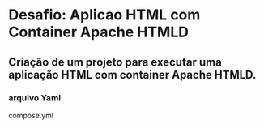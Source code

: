 # Desafio: Aplicao HTML com Container Apache HTMLD

## Criação de um projeto para executar uma aplicação HTML com container Apache HTMLD.

### arquivo Yaml
compose.yml

